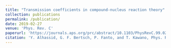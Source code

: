 ```yaml
---
title: "Transmission coefficients in compound-nucleus reaction theory"
collection: publications
permalink: /publication/
date: 2019-02-27
venue: 'Phys. Rev. C'
paperurl: 'https://journals.aps.org/prc/abstract/10.1103/PhysRevC.99.024621'
citation: 'Y. Alhassid, G. F. Bertsch, P. Fanto, and T. Kawano, Phys. Rev. C <b>99</b>, 024621 (2019).'
---
```

